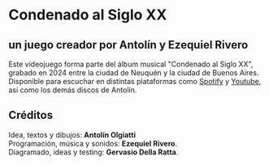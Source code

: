# Condenado al Siglo XX
## un juego creador por Antolín y Ezequiel Rivero

Este videojuego forma parte del álbum musical "Condenado al Siglo XX", grabado en 2024 entre la ciudad de Neuquén y la ciudad de Buenos Aires. Disponible para escuchar en distintas plataformas como [Spotify](https://open.spotify.com/artist/0TRf2N849pjTs7BUpRUUl3?si=QfXtChGNRVeNIohpQ1mn8A) y [Youtube](https://youtube.com/channel/UCichqkxjSu5UnFXFMYt5qeA?si=y_oeQEKbqN--KKS0), así como los demás discos de Antolín.
          
## Créditos
Idea, textos y dibujos: **Antolín Olgiatti**  
Programación, música y sonidos: **Ezequiel Rivero**.  
Diagramado, ideas y testing: **Gervasio Della Ratta**.   
